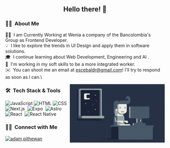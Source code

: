 <h2 align="center">Hello there! 👋 </h2>


### 👩‍💻 &nbsp;About Me

👩‍💻 &nbsp;I am Currently Working at Wenia a company of the Bancolombia's Group as Frontend Developer.\
💡 &nbsp;I like to explore the trends in UI Design and apply them in software solutions.\
🎓 &nbsp;I continue learning about Web Development, Engineering and AI .\
🌱 &nbsp;I'm working in my soft skills to be a more integrated worker.\
✉️ &nbsp;You can shoot me an email at escebaldr@gmail.com! I'll try to respond as soon as I can.\

<img alt="Night Coding" src="https://raw.githubusercontent.com/AVS1508/AVS1508/master/assets/Night-Coding.gif" align="right"/>

### 🛠 &nbsp;Tech Stack & Tools

![JavaScript](https://img.shields.io/badge/JavaScript-F7DF1E?logo=javascript&logoColor=000)
![HTML](https://img.shields.io/badge/HTML-%23E34F26.svg?logo=html5&logoColor=white)
![CSS](https://img.shields.io/badge/CSS-1572B6?logo=css3&logoColor=fff)
![Next.js](https://img.shields.io/badge/Next.js-black?logo=next.js&logoColor=white)&nbsp;
![Expo](https://img.shields.io/badge/Expo-000020?logo=expo&logoColor=fff)&nbsp;
![Astro](https://img.shields.io/badge/Astro-BC52EE?logo=astro&logoColor=fff)&nbsp;
![React](https://img.shields.io/badge/React-%2320232a.svg?logo=react&logoColor=%2361DAFB)&nbsp;
![React Native](https://img.shields.io/badge/React_Native-%2320232a.svg?logo=react&logoColor=%2361DAFB)&nbsp;

### 🤝🏻 &nbsp;Connect with Me

<p align="left">
  <a href="https://www.linkedin.com/in/escebal/" target="blank"><img align="center"
      src="https://raw.githubusercontent.com/rahuldkjain/github-profile-readme-generator/master/src/images/icons/Social/linked-in-alt.svg"
      alt="adam pithewan" height="30" width="40" /></a>
</p>

</div>

